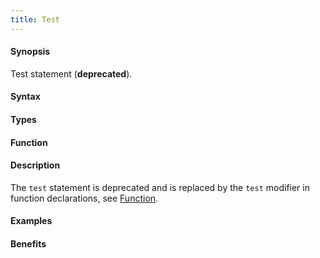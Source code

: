 ```yaml
---
title: Test
---
```


#### Synopsis

Test statement (__deprecated__).

#### Syntax

#### Types

#### Function

#### Description

The `test` statement is deprecated and is replaced by the `test` modifier in function declarations, see [Function](/docs/Rascal/Declarations/Function).

#### Examples

#### Benefits


